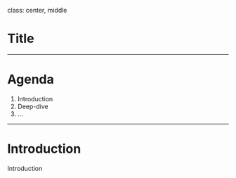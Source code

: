 class: center, middle

# Title

---

# Agenda

1. Introduction
2. Deep-dive
3. ...

---

# Introduction

Introduction
